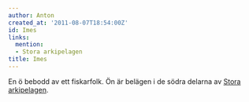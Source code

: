```yaml
---
author: Anton
created_at: '2011-08-07T18:54:00Z'
id: Imes
links:
  mention:
  - Stora arkipelagen
title: Imes
---
```


En ö bebodd av ett fiskarfolk. Ön är belägen i de södra delarna av [Stora arkipelagen].

  [Stora arkipelagen]: Stora_arkipelagen
